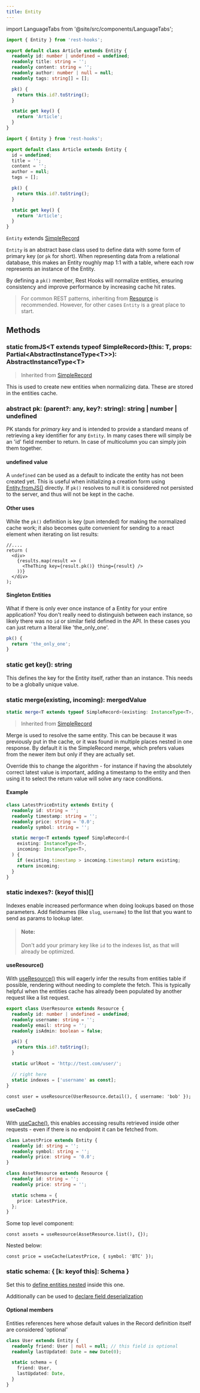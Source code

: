 ```yaml
---
title: Entity
---
```

import LanguageTabs from '@site/src/components/LanguageTabs';

<LanguageTabs>

```typescript
import { Entity } from 'rest-hooks';

export default class Article extends Entity {
  readonly id: number | undefined = undefined;
  readonly title: string = '';
  readonly content: string = '';
  readonly author: number | null = null;
  readonly tags: string[] = [];

  pk() {
    return this.id?.toString();
  }

  static get key() {
    return 'Article';
  }
}
```

```js
import { Entity } from 'rest-hooks';

export default class Article extends Entity {
  id = undefined;
  title = '';
  content = '';
  author = null;
  tags = [];

  pk() {
    return this.id?.toString();
  }

  static get key() {
    return 'Article';
  }
}
```

</LanguageTabs>

`Entity` extends [SimpleRecord](./SimpleRecord)

`Entity` is an abstract base class used to define data with some form of primary key (or `pk` for short).
When representing data from a relational database, this makes an Entity roughly map 1:1 with a table, where
each row represents an instance of the Entity.

By defining a `pk()` member, Rest Hooks will normalize entities, ensuring consistency and improve performance
by increasing cache hit rates.

> For common REST patterns, inheriting from [Resource](./resource) is recommended. However, for other cases
> `Entity` is a great place to start.

## Methods

### static fromJS\<T extends typeof SimpleRecord\>(this: T, props: Partial\<AbstractInstanceType\<T\>\>): AbstractInstanceType\<T\>

> Inherited from [SimpleRecord](./SimpleRecord)

This is used to create new entities when normalizing data. These are stored in the entities cache.

### abstract pk: (parent?: any, key?: string): string | number | undefined

PK stands for _primary key_ and is intended to provide a standard means of retrieving
a key identifier for any `Entity`. In many cases there will simply be an 'id' field
member to return. In case of multicolumn you can simply join them together.

#### undefined value

A `undefined` can be used as a default to indicate the entity has not been created yet.
This is useful when initializing a creation form using [Entity.fromJS()](#static-fromjst-extends-typeof-simplerecordthis-t-props-partialabstractinstancetypet-abstractinstancetypet)
directly. If `pk()` resolves to null it is considered not persisted to the server,
and thus will not be kept in the cache.

#### Other uses

While the `pk()` definition is key (pun intended) for making the normalized cache work;
it also becomes quite convenient for sending to a react element when iterating on
list results:

```tsx
//....
return (
  <div>
    {results.map(result => (
      <TheThing key={result.pk()} thing={result} />
    ))}
  </div>
);
```

#### Singleton Entities

What if there is only ever once instance of a Entity for your entire application? You
don't really need to distinguish between each instance, so likely there was no `id` or
similar field defined in the API. In these cases you can just return a literal like
'the_only_one'.

```typescript
pk() {
  return 'the_only_one';
}
```

### static get key(): string

This defines the key for the Entity itself, rather than an instance. This needs to be a globally
unique value.

### static merge(existing, incoming): mergedValue

```typescript
static merge<T extends typeof SimpleRecord>(existing: InstanceType<T>, incoming: InstanceType<T>) => InstanceType<T>
```

> Inherited from [SimpleRecord](./SimpleRecord)

Merge is used to resolve the same entity. This can be because it was previously put in the cache,
or it was found in multiple places nested in one response. By default it is the SimpleRecord merge, which
prefers values from the newer item but only if they are actually set.

Override this to change the algorithm - for instance if having the absolutely correct latest value is important,
adding a timestamp to the entity and then using it to select the return value will solve any race conditions.

#### Example

```typescript
class LatestPriceEntity extends Entity {
  readonly id: string = '';
  readonly timestamp: string = '';
  readonly price: string = '0.0';
  readonly symbol: string = '';

  static merge<T extends typeof SimpleRecord>(
    existing: InstanceType<T>,
    incoming: InstanceType<T>,
  ) {
    if (existing.timestamp > incoming.timestamp) return existing;
    return incoming;
  }
}
```

### static indexes?: (keyof this)[]

Indexes enable increased performance when doing lookups based on those parameters. Add
fieldnames (like `slug`, `username`) to the list that you want to send as params to lookup
later.

> #### Note:
>
> Don't add your primary key like `id` to the indexes list, as that will already be optimized.

#### useResource()

With [useResource()](./useResource) this will eagerly infer the results from entities table if possible,
rendering without needing to complete the fetch. This is typically helpful when the entities
cache has already been populated by another request like a list request.

```typescript
export class UserResource extends Resource {
  readonly id: number | undefined = undefined;
  readonly username: string = '';
  readonly email: string = '';
  readonly isAdmin: boolean = false;

  pk() {
    return this.id?.toString();
  }

  static urlRoot = 'http://test.com/user/';

  // right here
  static indexes = ['username' as const];
}
```

```tsx
const user = useResource(UserResource.detail(), { username: 'bob' });
```

#### useCache()

With [useCache()](./useCache), this enables accessing results retrieved inside other requests - even
if there is no endpoint it can be fetched from.

```typescript
class LatestPrice extends Entity {
  readonly id: string = '';
  readonly symbol: string = '';
  readonly price: string = '0.0';
}
```

```typescript
class AssetResource extends Resource {
  readonly id: string = '';
  readonly price: string = '';

  static schema = {
    price: LatestPrice,
  };
}
```

Some top level component:

```tsx
const assets = useResource(AssetResource.list(), {});
```

Nested below:

```tsx
const price = useCache(LatestPrice, { symbol: 'BTC' });
```

### static schema: { [k: keyof this]: Schema }

Set this to [define entities nested](../guides/nested-response) inside this one.

Additionally can be used to [declare field deserialization](../guides/network-transform#deserializing-fields)

#### Optional members

Entities references here whose default values in the Record definition itself are
considered 'optional'

```typescript
class User extends Entity {
  readonly friend: User | null = null; // this field is optional
  readonly lastUpdated: Date = new Date(0);

  static schema = {
    friend: User,
    lastUpdated: Date,
  }
}
```
